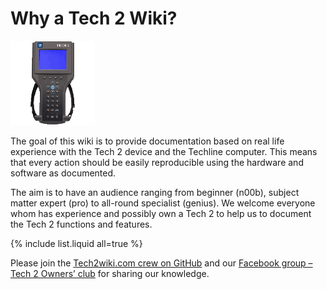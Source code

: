 # Why a Tech 2 Wiki?

![](/content/tech_2/tech_2_logo_anim.gif)

The goal of this wiki is to provide documentation based on real life experience with the Tech 2 device and the Techline computer. This means that every action should be easily reproducible using the hardware and software as documented.

The aim is to have an audience ranging from beginner \(n00b\), subject matter expert \(pro\) to all-round specialist \(genius\). We welcome everyone whom has experience and possibly own a Tech 2 to help us to document the Tech 2 functions and features.

{% include list.liquid all=true %}

Please join the [Tech2wiki.com crew on GitHub](https://github.com/berrydejager/tech2wiki.com) and our [Facebook group – Tech 2 Owners’ club](https://www.facebook.com/groups/Tech2OwnersClub/) for sharing our knowledge.

